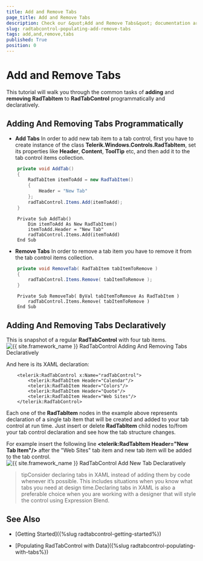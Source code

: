 ```yaml
---
title: Add and Remove Tabs
page_title: Add and Remove Tabs
description: Check our &quot;Add and Remove Tabs&quot; documentation article for the RadTabControl {{ site.framework_name }} control.
slug: radtabcontrol-populating-add-remove-tabs
tags: add,and,remove,tabs
published: True
position: 0
---
```


# Add and Remove Tabs

This tutorial will walk you through the common tasks of __adding__ and __removing__ __RadTabItem__ to __RadTabControl__ programmatically and declaratively.			

## Adding And Removing Tabs Programmatically

* __Add Tabs__ In order to add new tab item to a tab control, first you have to create instance of the class __Telerik.Windows.Controls.RadTabItem__, set its properties like __Header__, __Content__, __ToolTip__ etc, and then add it to the tab control items collection.
					
```C#
	private void AddTab()
	{
	    RadTabItem itemToAdd = new RadTabItem()
	    {
	        Header = "New Tab"
	    };
	    radTabControl.Items.Add(itemToAdd);
	}
```
```VB.NET
	Private Sub AddTab()
	    Dim itemToAdd As New RadTabItem()
	    itemToAdd.Header = "New Tab"
	    radTabControl.Items.Add(itemToAdd)
	End Sub
```

* __Remove Tabs__ In order to remove a tab item you have to remove it from the tab control items collection.

```C#
	private void RemoveTab( RadTabItem tabItemToRemove )
	{
	    radTabControl.Items.Remove( tabItemToRemove );
	}
```
```VB.NET
	Private Sub RemoveTab( ByVal tabItemToRemove As RadTabItem )
	    radTabControl.Items.Remove( tabItemToRemove )
	End Sub
```

## Adding And Removing Tabs Declaratively

This is snapshot of a regular __RadTabControl__ with four tab items.
![{{ site.framework_name }} RadTabControl Adding And Removing Tabs Declaratively](images/RadTabControl_Figure_00240.png)

And here is its XAML declaration:

```XAML
	<telerik:RadTabControl x:Name="radTabControl">
	    <telerik:RadTabItem Header="Calendar"/>
	    <telerik:RadTabItem Header="Colors"/>
	    <telerik:RadTabItem Header="Quote"/>
	    <telerik:RadTabItem Header="Web Sites"/>
	</telerik:RadTabControl>
```

Each one of the __RadTabItem__ nodes in the example above represents declaration of a single tab item that will be created and added to your tab control at run time. Just insert or delete __RadTabItem__ child nodes to/from your tab control declaration and see how the tab structure changes.
				

For example insert the following line __<telerik:RadTabItem Header="New Tab Item"/>__ after the "Web Sites" tab item and new tab item will be added to the tab control.
![{{ site.framework_name }} RadTabControl Add New Tab Declaratively](images/RadTabControl_Figure_00250.png)

>tipConsider declaring tabs in XAML instead of adding them by code whenever it’s possible. This includes situations when you know what tabs you need at design time.Declaring tabs in XAML is also a preferable choice when you are working with a designer that will style the control using Expression Blend.

## See Also

 * [Getting Started]({%slug radtabcontrol-getting-started%})

 * [Populating RadTabControl with Data]({%slug radtabcontrol-populating-with-tabs%})
